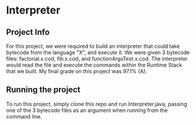 # Interpreter
## Project Info
For this project, we were required to build an interpreter that could take bytecode from the language "X", and execute it.
We were given 3 bytecode files: factorial.x.cod, fib.x.cod, and functionArgsTest.x.cod. The interpreter would read the file and execute the commands within the Runtime Stack that we built. My final grade on this project was 97.1% (A).

## Running the project
To run this project, simply clone this repo and run Interpreter.java, passing one of the 3 bytecode files as an argument when running from the command line.
